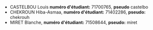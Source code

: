 - CASTELBOU Louis **numéro d'étudiant:** 71700765, **pseudo** castelbo
- CHEKROUN Hiba-Asmaa, **numéro d'étudiant:** 71402286, **pseudo:** chekrouh 
- MIRET Blanche, **numéro d'étudiant:** 71508644, **pseudo:** miret